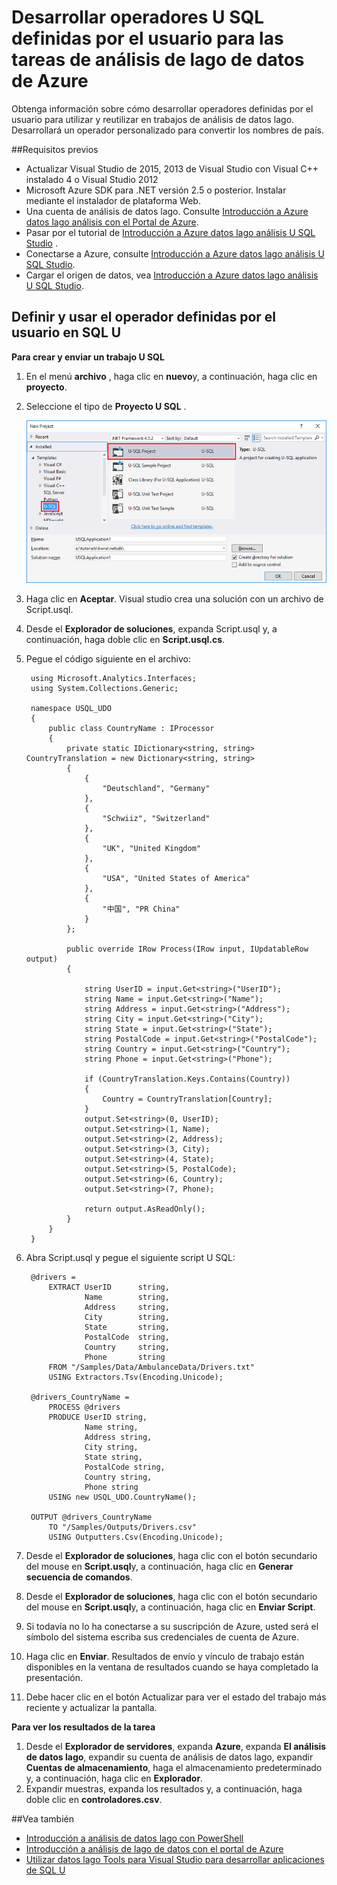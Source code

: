 <properties 
   pageTitle="Desarrollar operadores U SQL definidas por el usuario para las tareas de análisis de lago de datos de Azure | Azure" 
   description="Obtenga información sobre cómo desarrollar operadores definidas por el usuario para utilizar y reutilizar en trabajos de análisis de datos lago. " 
   services="data-lake-analytics" 
   documentationCenter="" 
   authors="edmacauley" 
   manager="jhubbard" 
   editor="cgronlun"/>
 
<tags
   ms.service="data-lake-analytics"
   ms.devlang="na"
   ms.topic="article"
   ms.tgt_pltfrm="na"
   ms.workload="big-data" 
   ms.date="05/16/2016"
   ms.author="edmaca"/>


# <a name="develop-u-sql-user-defined-operators-for-azure-data-lake-analytics-jobs"></a>Desarrollar operadores U SQL definidas por el usuario para las tareas de análisis de lago de datos de Azure

Obtenga información sobre cómo desarrollar operadores definidas por el usuario para utilizar y reutilizar en trabajos de análisis de datos lago. Desarrollará un operador personalizado para convertir los nombres de país.

##<a name="prerequisites"></a>Requisitos previos

- Actualizar Visual Studio de 2015, 2013 de Visual Studio con Visual C++ instalado 4 o Visual Studio 2012 
- Microsoft Azure SDK para .NET versión 2.5 o posterior.  Instalar mediante el instalador de plataforma Web.
- Una cuenta de análisis de datos lago.  Consulte [Introducción a Azure datos lago análisis con el Portal de Azure](data-lake-analytics-get-started-portal.md).
- Pasar por el tutorial de [Introducción a Azure datos lago análisis U SQL Studio](data-lake-analytics-u-sql-get-started.md) .
- Conectarse a Azure, consulte [Introducción a Azure datos lago análisis U SQL Studio](data-lake-analytics-u-sql-get-started.md#connect-to-azure). 
- Cargar el origen de datos, vea [Introducción a Azure datos lago análisis U SQL Studio](data-lake-analytics-u-sql-get-started.md#upload-source-data-files). 

## <a name="define-and-use-user-defined-operator-in-u-sql"></a>Definir y usar el operador definidas por el usuario en SQL U

**Para crear y enviar un trabajo U SQL** 

1. En el menú **archivo** , haga clic en **nuevo**y, a continuación, haga clic en **proyecto**.
2. Seleccione el tipo de **Proyecto U SQL** .

    ![nuevo proyecto de Visual Studio de SQL U](./media/data-lake-analytics-data-lake-tools-get-started/data-lake-analytics-data-lake-tools-new-project.png)

3. Haga clic en **Aceptar**. Visual studio crea una solución con un archivo de Script.usql.
4. Desde el **Explorador de soluciones**, expanda Script.usql y, a continuación, haga doble clic en **Script.usql.cs**.
5. Pegue el código siguiente en el archivo:

        using Microsoft.Analytics.Interfaces;
        using System.Collections.Generic;
        
        namespace USQL_UDO
        {
            public class CountryName : IProcessor
            {
                private static IDictionary<string, string> CountryTranslation = new Dictionary<string, string>
                {
                    {
                        "Deutschland", "Germany"
                    },
                    {
                        "Schwiiz", "Switzerland"
                    },
                    {
                        "UK", "United Kingdom"
                    },
                    {
                        "USA", "United States of America"
                    },
                    {
                        "中国", "PR China"
                    }
                };
        
                public override IRow Process(IRow input, IUpdatableRow output)
                {
        
                    string UserID = input.Get<string>("UserID");
                    string Name = input.Get<string>("Name");
                    string Address = input.Get<string>("Address");
                    string City = input.Get<string>("City");
                    string State = input.Get<string>("State");
                    string PostalCode = input.Get<string>("PostalCode");
                    string Country = input.Get<string>("Country");
                    string Phone = input.Get<string>("Phone");
        
                    if (CountryTranslation.Keys.Contains(Country))
                    {
                        Country = CountryTranslation[Country];
                    }
                    output.Set<string>(0, UserID);
                    output.Set<string>(1, Name);
                    output.Set<string>(2, Address);
                    output.Set<string>(3, City);
                    output.Set<string>(4, State);
                    output.Set<string>(5, PostalCode);
                    output.Set<string>(6, Country);
                    output.Set<string>(7, Phone);
        
                    return output.AsReadOnly();
                }
            }
        }

5. Abra Script.usql y pegue el siguiente script U SQL:

        @drivers =
            EXTRACT UserID      string,
                    Name        string,
                    Address     string,
                    City        string,
                    State       string,
                    PostalCode  string,
                    Country     string,
                    Phone       string
            FROM "/Samples/Data/AmbulanceData/Drivers.txt"
            USING Extractors.Tsv(Encoding.Unicode);
        
        @drivers_CountryName =
            PROCESS @drivers
            PRODUCE UserID string,
                    Name string,
                    Address string,
                    City string,
                    State string,
                    PostalCode string,
                    Country string,
                    Phone string
            USING new USQL_UDO.CountryName();    
        
        OUTPUT @drivers_CountryName
            TO "/Samples/Outputs/Drivers.csv"
            USING Outputters.Csv(Encoding.Unicode);

6. Desde el **Explorador de soluciones**, haga clic con el botón secundario del mouse en **Script.usql**y, a continuación, haga clic en **Generar secuencia de comandos**.
6. Desde el **Explorador de soluciones**, haga clic con el botón secundario del mouse en **Script.usql**y, a continuación, haga clic en **Enviar Script**.
7. Si todavía no lo ha conectarse a su suscripción de Azure, usted será el símbolo del sistema escriba sus credenciales de cuenta de Azure.
7. Haga clic en **Enviar**. Resultados de envío y vínculo de trabajo están disponibles en la ventana de resultados cuando se haya completado la presentación.
8. Debe hacer clic en el botón Actualizar para ver el estado del trabajo más reciente y actualizar la pantalla.

**Para ver los resultados de la tarea**

1. Desde el **Explorador de servidores**, expanda **Azure**, expanda **El análisis de datos lago**, expandir su cuenta de análisis de datos lago, expandir **Cuentas de almacenamiento**, haga el almacenamiento predeterminado y, a continuación, haga clic en **Explorador**. 
2. Expandir muestras, expanda los resultados y, a continuación, haga doble clic en **controladores.csv**.


##<a name="see-also"></a>Vea también

- [Introducción a análisis de datos lago con PowerShell](data-lake-analytics-get-started-powershell.md)
- [Introducción a análisis de lago de datos con el portal de Azure](data-lake-analytics-get-started-portal.md)
- [Utilizar datos lago Tools para Visual Studio para desarrollar aplicaciones de SQL U](data-lake-analytics-data-lake-tools-get-started.md)
